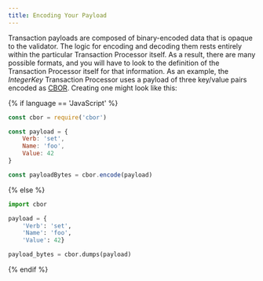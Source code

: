 ```yaml
---
title: Encoding Your Payload
---
```


Transaction payloads are composed of binary-encoded data that is opaque
to the validator. The logic for encoding and decoding them rests
entirely within the particular Transaction Processor itself. As a
result, there are many possible formats, and you will have to look to
the definition of the Transaction Processor itself for that information.
As an example, the *IntegerKey* Transaction Processor uses a payload of
three key/value pairs encoded as
[CBOR](https://en.wikipedia.org/wiki/CBOR). Creating one might look like
this:

{% if language == \'JavaScript\' %}

``` javascript
const cbor = require('cbor')

const payload = {
    Verb: 'set',
    Name: 'foo',
    Value: 42
}

const payloadBytes = cbor.encode(payload)
```

{% else %}

``` python
import cbor

payload = {
    'Verb': 'set',
    'Name': 'foo',
    'Value': 42}

payload_bytes = cbor.dumps(payload)
```

{% endif %}
